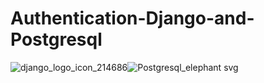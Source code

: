 # Authentication-Django-and-Postgresql

![django_logo_icon_214686](https://github.com/dharshu2323/Authentication-Django-and-Postgresql/assets/104815447/590faec4-31a7-4700-92e4-7099effd5dfc)![Postgresql_elephant svg](https://github.com/dharshu2323/Authentication-Django-and-Postgresql/assets/104815447/42ccdb7e-69f3-496b-8912-74a36a6780de)
